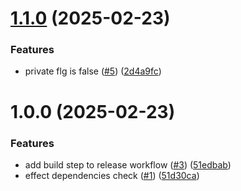 # [1.1.0](https://github.com/mzkmnk/eslint-custom-rules/compare/v1.0.0...v1.1.0) (2025-02-23)


### Features

* private flg is false ([#5](https://github.com/mzkmnk/eslint-custom-rules/issues/5)) ([2d4a9fc](https://github.com/mzkmnk/eslint-custom-rules/commit/2d4a9fc7fe6ad78892b2533e4facd478495056f3))

# 1.0.0 (2025-02-23)


### Features

* add build step to release workflow ([#3](https://github.com/mzkmnk/eslint-custom-rules/issues/3)) ([51edbab](https://github.com/mzkmnk/eslint-custom-rules/commit/51edbabdabbdb6e74dac9b19c1f12103aaedb458))
* effect dependencies check ([#1](https://github.com/mzkmnk/eslint-custom-rules/issues/1)) ([51d30ca](https://github.com/mzkmnk/eslint-custom-rules/commit/51d30ca6205ea5c6a70bed826e7cc2ea01aed3c6))

